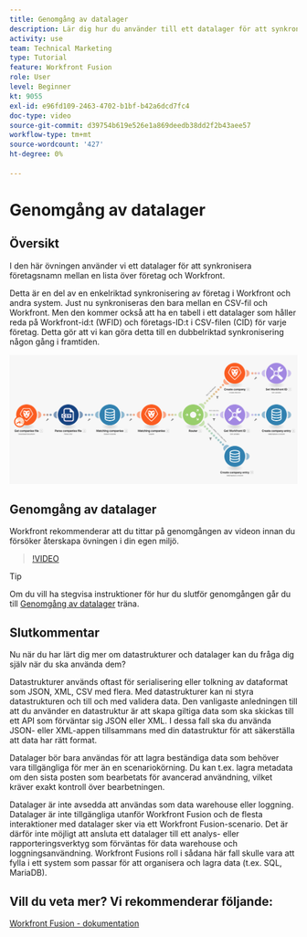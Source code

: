 ```yaml
---
title: Genomgång av datalager
description: Lär dig hur du använder till ett datalager för att synkronisera företagsnamn mellan en lista över företag och Workfront med [!DNL Adobe Workfront Fusion].
activity: use
team: Technical Marketing
type: Tutorial
feature: Workfront Fusion
role: User
level: Beginner
kt: 9055
exl-id: e96fd109-2463-4702-b1bf-b42a6dcd7fc4
doc-type: video
source-git-commit: d39754b619e526e1a869deedb38dd2f2b43aee57
workflow-type: tm+mt
source-wordcount: '427'
ht-degree: 0%

---
```


# Genomgång av datalager

## Översikt

I den här övningen använder vi ett datalager för att synkronisera företagsnamn mellan en lista över företag och Workfront.

Detta är en del av en enkelriktad synkronisering av företag i Workfront och andra system. Just nu synkroniseras den bara mellan en CSV-fil och Workfront. Men den kommer också att ha en tabell i ett datalager som håller reda på Workfront-id:t (WFID) och företags-ID:t i CSV-filen (CID) för varje företag. Detta gör att vi kan göra detta till en dubbelriktad synkronisering någon gång i framtiden.

![En bild av ett Fusion-scenario](assets/data-structures-and-data-stores-2.png)

## Genomgång av datalager

Workfront rekommenderar att du tittar på genomgången av videon innan du försöker återskapa övningen i din egen miljö.

>[!VIDEO](https://video.tv.adobe.com/v/335296/?quality=12)

>[!TIP]
>
>Om du vill ha stegvisa instruktioner för hur du slutför genomgången går du till [Genomgång av datalager](https://experienceleague.adobe.com/docs/workfront-learn/tutorials-workfront/fusion/exercises/data-stores.html?lang=en) träna.


## Slutkommentar

Nu när du har lärt dig mer om datastrukturer och datalager kan du fråga dig själv när du ska använda dem?

Datastrukturer används oftast för serialisering eller tolkning av dataformat som JSON, XML, CSV med flera. Med datastrukturer kan ni styra datastrukturen och till och med validera data. Den vanligaste anledningen till att du använder en datastruktur är att skapa giltiga data som ska skickas till ett API som förväntar sig JSON eller XML. I dessa fall ska du använda JSON- eller XML-appen tillsammans med din datastruktur för att säkerställa att data har rätt format.

Datalager bör bara användas för att lagra beständiga data som behöver vara tillgängliga för mer än en scenariokörning. Du kan t.ex. lagra metadata om den sista posten som bearbetats för avancerad användning, vilket kräver exakt kontroll över bearbetningen.

Datalager är inte avsedda att användas som data warehouse eller loggning. Datalager är inte tillgängliga utanför Workfront Fusion och de flesta interaktioner med datalager sker via ett Workfront Fusion-scenario. Det är därför inte möjligt att ansluta ett datalager till ett analys- eller rapporteringsverktyg som förväntas för data warehouse och loggningsanvändning. Workfront Fusions roll i sådana här fall skulle vara att fylla i ett system som passar för att organisera och lagra data (t.ex. SQL, MariaDB).

## Vill du veta mer? Vi rekommenderar följande:

[Workfront Fusion - dokumentation](https://experienceleague.adobe.com/docs/workfront/using/adobe-workfront-fusion/workfront-fusion-2.html?lang=en)
